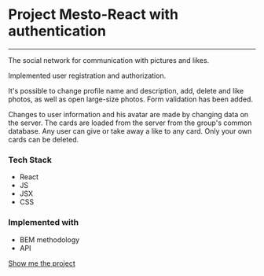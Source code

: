 # Project Mesto-React with authentication

---

The social network for communication with pictures and likes.

Implemented user registration and authorization. 

It's possible to change profile name and description, add, delete and like photos, as well as open large-size photos. Form validation has been added.

Changes to user information and his avatar are made by changing data on the server. The cards are loaded from the server from the group's common database. Any user can give or take away a like to any card. Only your own cards can be deleted.



### Tech Stack

* React
* JS
* JSX
* CSS


### Implemented with

* BEM methodology
* API 



[Show me the project](https://olga-mishareva.github.io/react-mesto-auth/)
